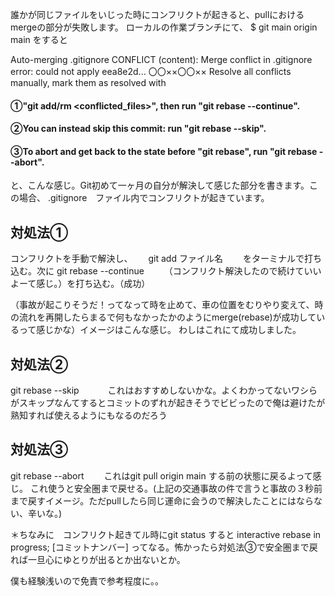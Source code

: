 誰かが同じファイルをいじった時にコンフリクトが起きると、pullにおけるmergeの部分が失敗します。
ローカルの作業ブランチにて、
$ git main origin main
をすると

Auto-merging .gitignore
CONFLICT (content): Merge conflict in .gitignore
error: could not apply eea8e2d... 〇〇××〇〇××
Resolve all conflicts manually, mark them as resolved with
#### ①"git add/rm <conflicted_files>", then run "git rebase --continue".
#### ②You can instead skip this commit: run "git rebase --skip".
#### ③To abort and get back to the state before "git rebase", run "git rebase --abort".



と、こんな感じ。Git初めて一ヶ月の自分が解決して感じた部分を書きます。この場合、
.gitignore　ファイル内でコンフリクトが起きています。

## 対処法①
コンフリクトを手動で解決し、　　
git add ファイル名　　
をターミナルで打ち込む。次に
git rebase --continue　　
（コンフリクト解決したので続けていいよーて感じ。）を打ち込む。（成功）

（事故が起こりそうだ！ってなって時を止めて、車の位置をむりやり変えて、時の流れを再開したらまるで何もなかったかのようにmerge(rebase)が成功しているって感じかな）イメージはこんな感じ。
わしはこれにて成功しました。

## 対処法②
git rebase --skip　　　
これはおすすめしないかな。よくわかってないワシらがスキップなんてするとコミットのずれが起きそうでビビったので俺は避けたが熟知すれば使えるようにもなるのだろう

## 対処法③
git rebase --abort　　
これはgit pull origin main する前の状態に戻るよって感じ。
これ使うと安全圏まで戻せる。(上記の交通事故の件で言うと事故の３秒前まで戻すイメージ。ただpullしたら同じ運命に会うので解決したことにはならない、辛いな。)

＊ちなみに　コンフリクト起きてル時にgit status すると
interactive rebase in progress; [コミットナンバー]
ってなる。怖かったら対処法③で安全圏まで戻れば一旦心にゆとりが出るとか出ないとか。

僕も経験浅いので免責で参考程度に。。
